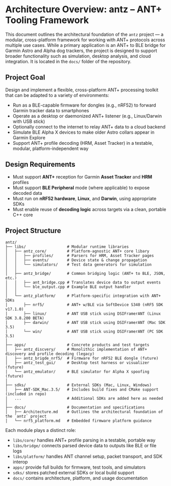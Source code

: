 # Architecture Overview: antz – ANT+ Tooling Framework

This document outlines the architectural foundation of the `antz` project — 
a modular, cross-platform framework for working with ANT+ protocols across multiple 
use cases. While a primary application is an ANT+ to BLE bridge for Garmin Astro and 
Alpha dog trackers, the project is designed to support broader functionality such as 
simulation, desktop analysis, and cloud integration. It is located in the `docs/` 
folder of the repository.

## Project Goal

Design and implement a flexible, cross-platform ANT+ processing toolkit that can be 
adapted to a variety of environments:

* Run as a BLE-capable firmware for dongles (e.g., nRF52) to forward Garmin tracker data to smartphones
* Operate as a desktop or daemonized ANT+ listener (e.g., Linux/Darwin with USB stick)
* Optionally connect to the internet to relay ANT+ data to a cloud backend
* Simulate BLE Alpha X devices to make older Astro collars appear in Garmin Explore
* Support ANT+ profile decoding (HRM, Asset Tracker) in a testable, modular, platform-independent way

## Design Requirements

* Must support **ANT+** reception for Garmin **Asset Tracker** and **HRM** profiles
* Must support **BLE Peripheral** mode (where applicable) to expose decoded data
* Must run on **nRF52 hardware**, **Linux**, and **Darwin**, using appropriate SDKs
* Must enable reuse of **decoding logic** across targets via a clean, portable C++ core

## Project Structure

```plaintext
antz/
├── libs/                  # Modular runtime libraries
│   ├── antz_core/         # Platform-agnostic ANT+ core libary
│   │   ├── profiles/      # Parsers for HRM, Asset Tracker pages
│   │   ├── events/        # Device state & change propagation
│   │   └── simulators/    # Test data generators for simulation
│   │
│   ├── antz_bridge/       # Common bridging logic (ANT+ to BLE, JSON, etc.)
│   │   ├── ant_bridge.cpp # Translates device data to output events
│   │   └── ble_output.cpp # Example BLE output handler
│   │
│   └── antz_platform/     # Platform-specific integration with ANT+ SDKs
│       ├── nrf5/          # ANT+ w/BLE via SoftDevice S340 (nRF5 SDK v17.1.0)
│       ├── linux/         # ANT USB stick using DSIFramerANT (Linux SDK 3.8.200 BETA)
│       ├── darwin/        # ANT USB stick using DSIFramerANT (Mac SDK 3.5)
│       └── win/           # ANT USB stick using DSIFramerANT (PC SDK 3.5)
│
├── apps/                  # Concrete products and test targets
│   ├── antz_discvery/     # Monolithic implementation of ANT+ discovery and profile decoding (legacy)
│   ├── antz_brigde_nrf5/  # Firmware for nRF52 BLE dongle (future)
│   ├── antz_test_gui/     # Desktop test harness or visualizer (future)
│   └── antz_emulator/     # BLE simulator for Alpha X spoofing (future)
│
├── sdks/                  # External SDKs (Mac, Linux, Windows)
│   ├── ANT-SDK_Mac.3.5/   # Includes build fixes and CMake support (included in repo)
│   ...                    # Additional SDKs are added here as needed 
│
├── docs/                  # Documentation and specifications
│   ├── Architecture.md    # Outlines the architectural foundation of the `antz` project
│   └── nrf5_platform.md   # Embedded firmware platform guidance
```

Each module plays a distinct role:

* `libs/core/` handles ANT+ profile parsing in a testable, portable way
* `libs/bridge/` connects parsed device data to outputs like BLE or file logs
* `libs/platform/` handles ANT channel setup, packet transport, and SDK interop
* `apps/` provide full builds for firmware, test tools, and simulators
* `sdks/` stores patched external SDKs or local build support
* `docs/` contains architecture, platform, and usage documentation